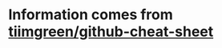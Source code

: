 # Information comes from [tiimgreen/github-cheat-sheet](https://github.com/tiimgreen/github-cheat-sheet)

